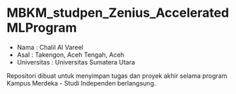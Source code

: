 # MBKM_studpen_Zenius_AcceleratedMLProgram

- Nama        : Chalil Al Vareel
- Asal        : Takengon, Aceh Tengah, Aceh
- Universitas : Universitas Sumatera Utara


Repositori dibuat untuk menyimpan tugas dan proyek akhir selama program Kampus Merdeka - Studi Independen berlangsung.
